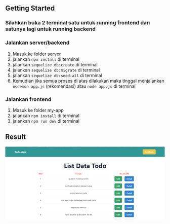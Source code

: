 ## Getting Started

### Silahkan buka 2 terminal satu untuk running frontend dan satunya lagi untuk running backend

### Jalankan server/backend

1. Masuk ke folder server
2. jalankan `npm install` di terminal
3. jalankan `sequelize db:create` di terminal
4. jalankan `sequelize db:migrate` di terminal
5. jalankan `sequelize db:seed:all` di terminal
6. Kemudian jika semua proses di atas dilakukan maka tinggal menjalankan `nodemon app.js` (rekomendasi) atau `node app.js` di terminal

### Jalankan frontend

1. Masuk ke folder my-app
2. jalankan `npm install` di terminal
3. jalankan `npm run dev` di terminal

## Result

![Employee data](https://github.com/hendryagustiawan/PT-Informatika-Media-Pratama/blob/main/home.PNG "Employee Data title")
